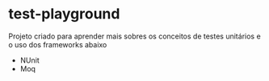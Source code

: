 # test-playground
Projeto criado para aprender mais sobres os conceitos de testes unitários e o uso dos frameworks abaixo

- NUnit
- Moq
